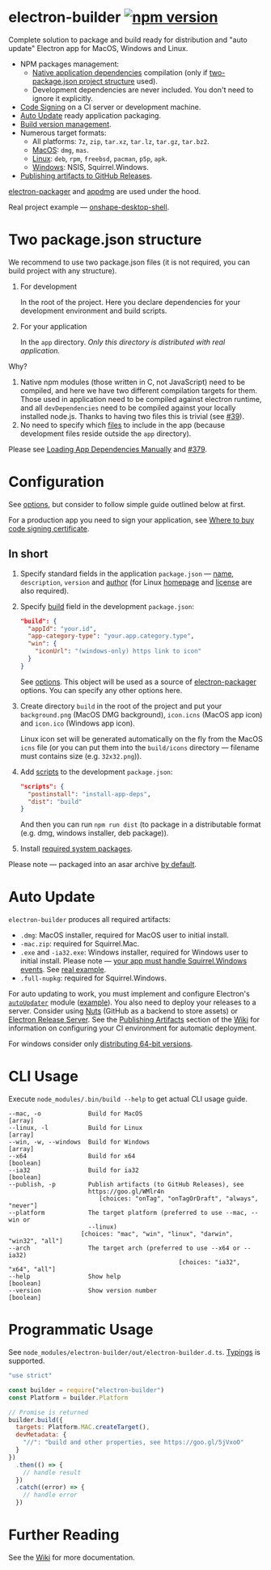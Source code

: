 # electron-builder [![npm version](https://img.shields.io/npm/v/electron-builder.svg)](https://npmjs.org/package/electron-builder)
Complete solution to package and build ready for distribution and "auto update" Electron app for MacOS, Windows and Linux.

* NPM packages management:
  * [Native application dependencies](http://electron.atom.io/docs/latest/tutorial/using-native-node-modules/) compilation (only if [two-package.json project structure](#two-packagejson-structure) used).
  * Development dependencies are never included. You don't need to ignore it explicitly.
* [Code Signing](https://github.com/electron-userland/electron-builder/wiki/Code-Signing) on a CI server or development machine.
* [Auto Update](#auto-update) ready application packaging.
* [Build version management](https://github.com/electron-userland/electron-builder/wiki/Options#build-version-management).
* Numerous target formats:
  * All platforms: `7z`, `zip`, `tar.xz`, `tar.lz`, `tar.gz`, `tar.bz2`.
  * [MacOS](https://github.com/electron-userland/electron-builder/wiki/Options#MacOptions-target): `dmg`, `mas`.
  * [Linux](https://github.com/electron-userland/electron-builder/wiki/Options#LinuxBuildOptions-target): `deb`, `rpm`, `freebsd`, `pacman`, `p5p`, `apk`.
  * [Windows](https://github.com/electron-userland/electron-builder/wiki/Options#WinBuildOptions-target): NSIS, Squirrel.Windows.
* [Publishing artifacts to GitHub Releases](https://github.com/electron-userland/electron-builder/wiki/Publishing-Artifacts).

[electron-packager](https://github.com/electron-userland/electron-packager) and
[appdmg](https://github.com/LinusU/node-appdmg) are used under the hood.

Real project example — [onshape-desktop-shell](https://github.com/develar/onshape-desktop-shell).

# Two package.json structure

We recommend to use two package.json files (it is not required, you can build project with any structure).

1. For development

   In the root of the project. Here you declare dependencies for your development environment and build scripts.

2. For your application

   In the `app` directory. *Only this directory is distributed with real application.*

Why?

1. Native npm modules (those written in C, not JavaScript) need to be compiled, and here we have two different compilation targets for them. Those used in application need to be compiled against electron runtime, and all `devDependencies` need to be compiled against your locally installed node.js. Thanks to having two files this is trivial (see [#39](https://github.com/electron-userland/electron-builder/issues/39)).
2. No need to specify which [files](https://github.com/electron-userland/electron-builder/wiki/Options#BuildMetadata-files) to include in the app (because development files reside outside the `app` directory).

Please see [Loading App Dependencies Manually](https://github.com/electron-userland/electron-builder/wiki/Loading-App-Dependencies-Manually) and [#379](https://github.com/electron-userland/electron-builder/issues/379#issuecomment-218503881).

# Configuration

See [options](https://github.com/electron-userland/electron-builder/wiki/Options), but consider to follow simple guide outlined below at first.

For a production app you need to sign your application, see [Where to buy code signing certificate](https://github.com/electron-userland/electron-builder/wiki/Code-Signing#where-to-buy-code-signing-certificate).

## In short
1. Specify standard fields in the application `package.json` — [name](https://github.com/electron-userland/electron-builder/wiki/Options#AppMetadata-name), `description`, `version` and [author](https://docs.npmjs.com/files/package.json#people-fields-author-contributors) (for Linux [homepage](https://github.com/electron-userland/electron-builder/wiki/Options#AppMetadata-homepage) and [license](https://github.com/electron-userland/electron-builder/wiki/Options#AppMetadata-license) are also required).

2. Specify [build](https://github.com/electron-userland/electron-builder/wiki/Options#build) field in the development `package.json`:
    ```json
    "build": {
      "appId": "your.id",
      "app-category-type": "your.app.category.type",
      "win": {
        "iconUrl": "(windows-only) https link to icon"
      }
    }
    ```
   See [options](https://github.com/electron-userland/electron-builder/wiki/Options). This object will be used as a source of [electron-packager](https://www.npmjs.com/package/electron-packager#packageropts-callback) options. You can specify any other options here.

3. Create directory `build` in the root of the project and put your `background.png` (MacOS DMG background), `icon.icns` (MacOS app icon) and `icon.ico` (Windows app icon).

   <a id="user-content-linuxIcon" class="anchor" href="#linuxIcon" aria-hidden="true"></a>Linux icon set will be generated automatically on the fly from the MacOS `icns` file (or you can put them into the `build/icons` directory — filename must contains size (e.g. `32x32.png`)).

4. Add [scripts](https://docs.npmjs.com/cli/run-script) to the development `package.json`:
    ```json
    "scripts": {
      "postinstall": "install-app-deps",
      "dist": "build"
    }
    ```
    And then you can run `npm run dist` (to package in a distributable format (e.g. dmg, windows installer, deb package)).

5. Install [required system packages](https://github.com/electron-userland/electron-builder/wiki/Multi-Platform-Build).

Please note — packaged into an asar archive [by default](https://github.com/electron-userland/electron-builder/wiki/Options#BuildMetadata-asar).

# Auto Update
`electron-builder` produces all required artifacts:

* `.dmg`: MacOS installer, required for MacOS user to initial install.
* `-mac.zip`: required for Squirrel.Mac.
* `.exe` and `-ia32.exe`: Windows installer, required for Windows user to initial install. Please note — [your app must handle Squirrel.Windows events](https://github.com/electronjs/windows-installer#handling-squirrel-events). See [real example](https://github.com/develar/onshape-desktop-shell/blob/master/src/WinSquirrelStartupEventHandler.ts).
* `.full-nupkg`: required for Squirrel.Windows.

For auto updating to work, you must implement and configure Electron's [`autoUpdater`](http://electron.atom.io/docs/latest/api/auto-updater/) module ([example](https://github.com/develar/onshape-desktop-shell/blob/master/src/AppUpdater.ts)).
You also need to deploy your releases to a server.
Consider using [Nuts](https://github.com/GitbookIO/nuts) (GitHub as a backend to store assets) or [Electron Release Server](https://github.com/ArekSredzki/electron-release-server).
See the [Publishing Artifacts](https://github.com/electron-userland/electron-builder/wiki/Publishing-Artifacts) section of the [Wiki](https://github.com/electron-userland/electron-builder/wiki) for information on configuring your CI environment for automatic deployment.

For windows consider only [distributing 64-bit versions](https://github.com/electron-userland/electron-builder/issues/359#issuecomment-214851130).

# CLI Usage
Execute `node_modules/.bin/build --help` to get actual CLI usage guide.
```
--mac, -o             Build for MacOS                                  [array]
--linux, -l           Build for Linux                                  [array]
--win, -w, --windows  Build for Windows                                [array]
--x64                 Build for x64                                  [boolean]
--ia32                Build for ia32                                 [boolean]
--publish, -p         Publish artifacts (to GitHub Releases), see
                      https://goo.gl/WMlr4n
                         [choices: "onTag", "onTagOrDraft", "always", "never"]
--platform            The target platform (preferred to use --mac, --win or
                      --linux)
                    [choices: "mac", "win", "linux", "darwin", "win32", "all"]
--arch                The target arch (preferred to use --x64 or --ia32)
                                               [choices: "ia32", "x64", "all"]
--help                Show help                                      [boolean]
--version             Show version number                            [boolean]
```

# Programmatic Usage
See `node_modules/electron-builder/out/electron-builder.d.ts`. [Typings](https://github.com/Microsoft/TypeScript/wiki/Typings-for-npm-packages) is supported.

```js
"use strict"

const builder = require("electron-builder")
const Platform = builder.Platform

// Promise is returned
builder.build({
  targets: Platform.MAC.createTarget(),
  devMetadata: {
    "//": "build and other properties, see https://goo.gl/5jVxoO"
  }
})
  .then(() => {
    // handle result
  })
  .catch((error) => {
    // handle error
  })
```

# Further Reading
See the [Wiki](https://github.com/electron-userland/electron-builder/wiki) for more documentation.
